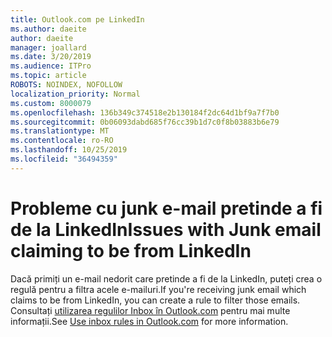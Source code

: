```yaml
---
title: Outlook.com pe LinkedIn
ms.author: daeite
author: daeite
manager: joallard
ms.date: 3/20/2019
ms.audience: ITPro
ms.topic: article
ROBOTS: NOINDEX, NOFOLLOW
localization_priority: Normal
ms.custom: 8000079
ms.openlocfilehash: 136b349c374518e2b130184f2dc64d1bf9a7f7b0
ms.sourcegitcommit: 0b06093dabd685f76cc39b1d7c0f8b03883b6e79
ms.translationtype: MT
ms.contentlocale: ro-RO
ms.lasthandoff: 10/25/2019
ms.locfileid: "36494359"
---
```

# <a name="issues-with-junk-email-claiming-to-be-from-linkedin"></a><span data-ttu-id="21606-102">Probleme cu junk e-mail pretinde a fi de la LinkedIn</span><span class="sxs-lookup"><span data-stu-id="21606-102">Issues with Junk email claiming to be from LinkedIn</span></span>

<span data-ttu-id="21606-103">Dacă primiți un e-mail nedorit care pretinde a fi de la LinkedIn, puteți crea o regulă pentru a filtra acele e-mailuri.</span><span class="sxs-lookup"><span data-stu-id="21606-103">If you're receiving junk email which claims to be from LinkedIn, you can create a rule to filter those emails.</span></span>
<span data-ttu-id="21606-104">Consultați [utilizarea regulilor Inbox în Outlook.com](https://aka.ms/OutlookComInboxRules) pentru mai multe informații.</span><span class="sxs-lookup"><span data-stu-id="21606-104">See [Use inbox rules in Outlook.com](https://aka.ms/OutlookComInboxRules) for more information.</span></span>


